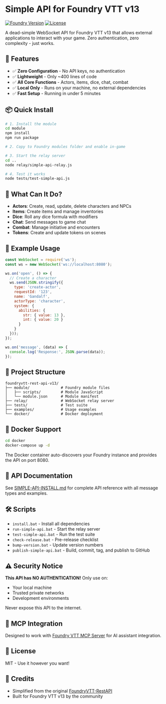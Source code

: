 # Simple API for Foundry VTT v13

[![Foundry Version](https://img.shields.io/badge/Foundry-v13-informational)](https://foundryvtt.com)
[![License](https://img.shields.io/badge/license-MIT-blue.svg)](LICENSE)

A dead-simple WebSocket API for Foundry VTT v13 that allows external applications to interact with your game. Zero authentication, zero complexity - just works.

## 🚀 Features

- ✅ **Zero Configuration** - No API keys, no authentication
- ✅ **Lightweight** - Only ~400 lines of code
- ✅ **All Core Functions** - Actors, items, dice, chat, combat
- ✅ **Local Only** - Runs on your machine, no external dependencies
- ✅ **Fast Setup** - Running in under 5 minutes

## 📦 Quick Install

```bash
# 1. Install the module
cd module
npm install
npm run package

# 2. Copy to Foundry modules folder and enable in-game

# 3. Start the relay server
cd ..
node relay/simple-api-relay.js

# 4. Test it works
node tests/test-simple-api.js
```

## 🎯 What Can It Do?

- **Actors**: Create, read, update, delete characters and NPCs
- **Items**: Create items and manage inventories
- **Dice**: Roll any dice formula with modifiers
- **Chat**: Send messages to game chat
- **Combat**: Manage initiative and encounters
- **Tokens**: Create and update tokens on scenes

## 📝 Example Usage

```javascript
const WebSocket = require('ws');
const ws = new WebSocket('ws://localhost:8080');

ws.on('open', () => {
  // Create a character
  ws.send(JSON.stringify({
    type: 'create-actor',
    requestId: '123',
    name: 'Gandalf',
    actorType: 'character',
    system: {
      abilities: {
        str: { value: 13 },
        int: { value: 20 }
      }
    }
  }));
});

ws.on('message', (data) => {
  console.log('Response:', JSON.parse(data));
});
```

## 📁 Project Structure

```
foundryvtt-rest-api-v13/
├── module/              # Foundry module files
│   ├── scripts/         # Module JavaScript
│   └── module.json      # Module manifest
├── relay/               # WebSocket relay server
├── tests/               # Test suite
├── examples/            # Usage examples
└── docker/              # Docker deployment
```

## 🐳 Docker Support

```bash
cd docker
docker-compose up -d
```

The Docker container auto-discovers your Foundry instance and provides the API on port 8080.

## 📖 API Documentation

See [SIMPLE-API-INSTALL.md](SIMPLE-API-INSTALL.md) for complete API reference with all message types and examples.

## 🛠️ Scripts

- `install.bat` - Install all dependencies
- `run-simple-api.bat` - Start the relay server
- `test-simple-api.bat` - Run the test suite
- `check-release.bat` - Pre-release checklist
- `bump-version.bat` - Update version numbers
- `publish-simple-api.bat` - Build, commit, tag, and publish to GitHub

## ⚠️ Security Notice

**This API has NO AUTHENTICATION!** Only use on:
- Your local machine
- Trusted private networks
- Development environments

Never expose this API to the internet.

## 🤝 MCP Integration

Designed to work with [Foundry VTT MCP Server](https://github.com/YOUR_USERNAME/foundry-vtt-13-mcp-server) for AI assistant integration.

## 📄 License

MIT - Use it however you want!

## 🙏 Credits

- Simplified from the original [FoundryVTT-RestAPI](https://github.com/cs96and/FoundryVTT-RestAPI)
- Built for Foundry VTT v13 by the community